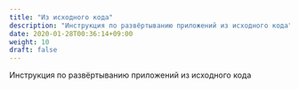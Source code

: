 ```yaml
---
title: "Из исходного кода"
description: "Инструкция по развёртыванию приложений из исходного кода"
date: 2020-01-28T00:36:14+09:00
weight: 10
draft: false
---
```


Инструкция по развёртыванию приложений из исходного кода